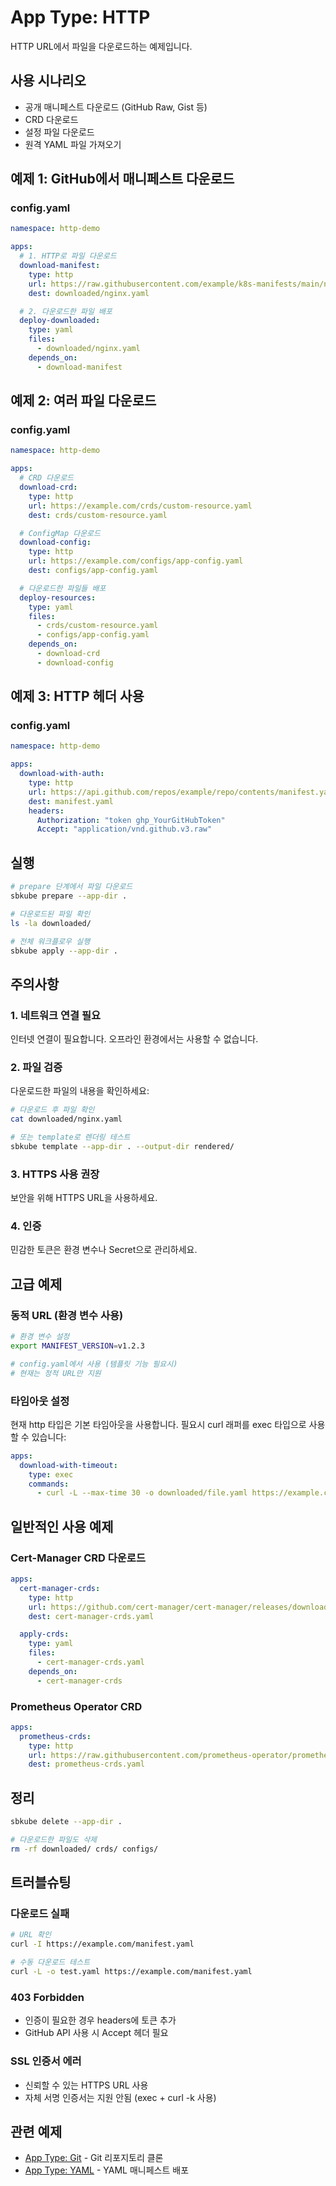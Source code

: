 # App Type: HTTP

HTTP URL에서 파일을 다운로드하는 예제입니다.

## 사용 시나리오

- 공개 매니페스트 다운로드 (GitHub Raw, Gist 등)
- CRD 다운로드
- 설정 파일 다운로드
- 원격 YAML 파일 가져오기

## 예제 1: GitHub에서 매니페스트 다운로드

### config.yaml
```yaml
namespace: http-demo

apps:
  # 1. HTTP로 파일 다운로드
  download-manifest:
    type: http
    url: https://raw.githubusercontent.com/example/k8s-manifests/main/nginx.yaml
    dest: downloaded/nginx.yaml

  # 2. 다운로드한 파일 배포
  deploy-downloaded:
    type: yaml
    files:
      - downloaded/nginx.yaml
    depends_on:
      - download-manifest
```

## 예제 2: 여러 파일 다운로드

### config.yaml
```yaml
namespace: http-demo

apps:
  # CRD 다운로드
  download-crd:
    type: http
    url: https://example.com/crds/custom-resource.yaml
    dest: crds/custom-resource.yaml

  # ConfigMap 다운로드
  download-config:
    type: http
    url: https://example.com/configs/app-config.yaml
    dest: configs/app-config.yaml

  # 다운로드한 파일들 배포
  deploy-resources:
    type: yaml
    files:
      - crds/custom-resource.yaml
      - configs/app-config.yaml
    depends_on:
      - download-crd
      - download-config
```

## 예제 3: HTTP 헤더 사용

### config.yaml
```yaml
namespace: http-demo

apps:
  download-with-auth:
    type: http
    url: https://api.github.com/repos/example/repo/contents/manifest.yaml
    dest: manifest.yaml
    headers:
      Authorization: "token ghp_YourGitHubToken"
      Accept: "application/vnd.github.v3.raw"
```

## 실행

```bash
# prepare 단계에서 파일 다운로드
sbkube prepare --app-dir .

# 다운로드된 파일 확인
ls -la downloaded/

# 전체 워크플로우 실행
sbkube apply --app-dir .
```

## 주의사항

### 1. 네트워크 연결 필요
인터넷 연결이 필요합니다. 오프라인 환경에서는 사용할 수 없습니다.

### 2. 파일 검증
다운로드한 파일의 내용을 확인하세요:

```bash
# 다운로드 후 파일 확인
cat downloaded/nginx.yaml

# 또는 template로 렌더링 테스트
sbkube template --app-dir . --output-dir rendered/
```

### 3. HTTPS 사용 권장
보안을 위해 HTTPS URL을 사용하세요.

### 4. 인증
민감한 토큰은 환경 변수나 Secret으로 관리하세요.

## 고급 예제

### 동적 URL (환경 변수 사용)

```bash
# 환경 변수 설정
export MANIFEST_VERSION=v1.2.3

# config.yaml에서 사용 (템플릿 기능 필요시)
# 현재는 정적 URL만 지원
```

### 타임아웃 설정

현재 http 타입은 기본 타임아웃을 사용합니다.
필요시 curl 래퍼를 exec 타입으로 사용할 수 있습니다:

```yaml
apps:
  download-with-timeout:
    type: exec
    commands:
      - curl -L --max-time 30 -o downloaded/file.yaml https://example.com/file.yaml
```

## 일반적인 사용 예제

### Cert-Manager CRD 다운로드

```yaml
apps:
  cert-manager-crds:
    type: http
    url: https://github.com/cert-manager/cert-manager/releases/download/v1.13.0/cert-manager.crds.yaml
    dest: cert-manager-crds.yaml

  apply-crds:
    type: yaml
    files:
      - cert-manager-crds.yaml
    depends_on:
      - cert-manager-crds
```

### Prometheus Operator CRD

```yaml
apps:
  prometheus-crds:
    type: http
    url: https://raw.githubusercontent.com/prometheus-operator/prometheus-operator/main/example/prometheus-operator-crd/monitoring.coreos.com_prometheuses.yaml
    dest: prometheus-crds.yaml
```

## 정리

```bash
sbkube delete --app-dir .

# 다운로드한 파일도 삭제
rm -rf downloaded/ crds/ configs/
```

## 트러블슈팅

### 다운로드 실패
```bash
# URL 확인
curl -I https://example.com/manifest.yaml

# 수동 다운로드 테스트
curl -L -o test.yaml https://example.com/manifest.yaml
```

### 403 Forbidden
- 인증이 필요한 경우 headers에 토큰 추가
- GitHub API 사용 시 Accept 헤더 필요

### SSL 인증서 에러
- 신뢰할 수 있는 HTTPS URL 사용
- 자체 서명 인증서는 지원 안됨 (exec + curl -k 사용)

## 관련 예제

- [App Type: Git](../03-git/) - Git 리포지토리 클론
- [App Type: YAML](../02-yaml/) - YAML 매니페스트 배포
